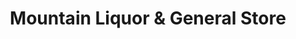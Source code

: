 ---
title: "Mountain Liquor & General Store"
url: /trinidad/mountain-liquor-und-general-store/
shop: Spirituosen
---